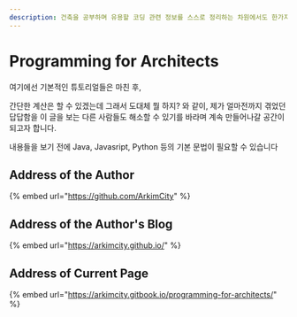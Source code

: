 ```yaml
---
description: 건축을 공부하며 유용할 코딩 관련 정보를 스스로 정리하는 차원에서도 한가지의 묶음으로 만들어보고자 합니다. 방문해주신 모든 분들 감사합니다.
---
```


# Programming for Architects

여기에선 기본적인 튜토리얼들은 마친 후, 

간단한 계산은 할 수 있겠는데 그래서 도대체 뭘 하지? 와 같이, 제가 얼마전까지 겪었던 답답함을 이 글을 보는 다른 사람들도 해소할 수 있기를 바라며 계속 만들어나갈 공간이 되고자 합니다. 

내용들을 보기 전에 Java, Javasript, Python 등의 기본 문법이 필요할 수 있습니다

## Address of the Author

{% embed url="https://github.com/ArkimCity" %}

## Address of the Author's Blog

{% embed url="https://arkimcity.github.io/" %}

## Address of Current Page

{% embed url="https://arkimcity.gitbook.io/programming-for-architects/" %}





